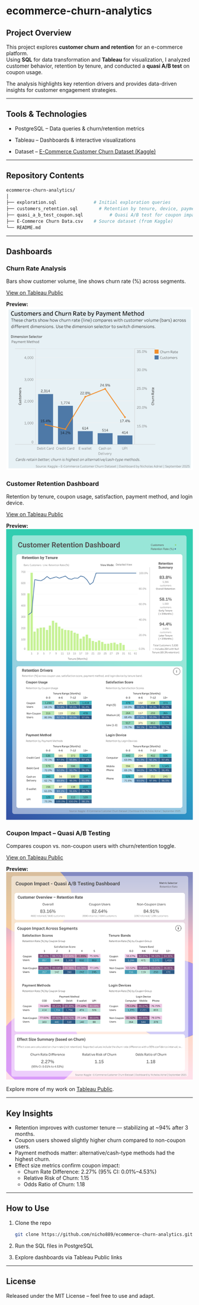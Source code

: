 # ecommerce-churn-analytics

## Project Overview

This project explores **customer churn and retention** for an e-commerce platform.  
Using **SQL** for data transformation and **Tableau** for visualization, I analyzed customer behavior, retention by tenure, and conducted a **quasi A/B test** on coupon usage.

The analysis highlights key retention drivers and provides data-driven insights for customer engagement strategies.

---

## Tools & Technologies

- PostgreSQL – Data queries & churn/retention metrics

- Tableau – Dashboards & interactive visualizations

- Dataset – [E-Commerce Customer Churn Dataset (Kaggle)](https://www.kaggle.com/datasets/anaghapaul/e-commerce-dataset/data)  

---

## Repository Contents
```bash
ecommerce-churn-analytics/
│
├── exploration.sql              # Initial exploration queries
├── customers_retention.sql        # Retention by tenure, device, payment, satisfaction
├── quasi_a_b_test_coupon.sql          # Quasi A/B test for coupon impact
├── E-Commerce Churn Data.csv    # Source dataset (from Kaggle)
└── README.md
```
---

## Dashboards

### Churn Rate Analysis
Bars show customer volume, line shows churn rate (%) across segments.  

[View on Tableau Public](https://public.tableau.com/views/churnrateanalysis_17581690049940/FinalDashboard?:language=en-US&:sid=&:redirect=auth&:display_count=n&:origin=viz_share_link)  

**Preview:**
![Churn Rate Analysis Dashboard](images/churn_rate_analysis.png) 

### Customer Retention Dashboard
Retention by tenure, coupon usage, satisfaction, payment method, and login device.  

[View on Tableau Public](https://public.tableau.com/views/CustomerRetentionDashboard_17592001046600/Dashboard1?:language=en-US&:sid=&:redirect=auth&:display_count=n&:origin=viz_share_link)  

**Preview:**
![Customer Retention Dashboard](images/customer_retention.png)

### Coupon Impact – Quasi A/B Testing  
Compares coupon vs. non-coupon users with churn/retention toggle.  

[View on Tableau Public](https://public.tableau.com/views/CouponImpactQuasiABTesting/Dashboard1?:language=en-US&:sid=&:redirect=auth&:display_count=n&:origin=viz_share_link)  

**Preview:**
![Coupon Impact Dashboard](images/coupon_impact.png)

Explore more of my work on [Tableau Public](https://public.tableau.com/app/profile/nicholas.adriel/vizzes).

---

## Key Insights
- Retention improves with customer tenure — stabilizing at ~94% after 3 months.  
- Coupon users showed slightly higher churn compared to non-coupon users.  
- Payment methods matter: alternative/cash-type methods had the highest churn.  
- Effect size metrics confirm coupon impact:  
  - Churn Rate Difference: 2.27% (95% CI: 0.01%–4.53%)  
  - Relative Risk of Churn: 1.15  
  - Odds Ratio of Churn: 1.18  

---

## How to Use

1. Clone the repo
    ```bash
    git clone https://github.com/nicho889/ecommerce-churn-analytics.git
    ```
2. Run the SQL files in PostgreSQL

3. Explore dashboards via Tableau Public links 

---

## License

Released under the MIT License – feel free to use and adapt.
